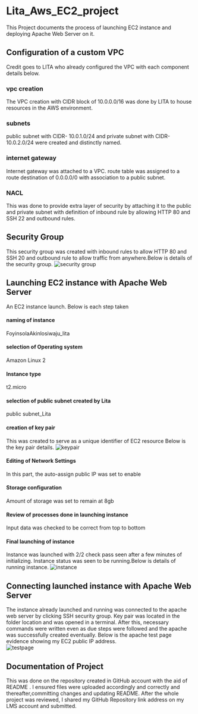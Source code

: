 # Lita_Aws_EC2_project
This Project documents the process of launching EC2 instance and deploying Apache Web Server on it.
## Configuration of a custom VPC
Credit goes to LITA who already configured the VPC with each component details below.
### vpc creation
The VPC creation with CIDR block of 10.0.0.0/16 was done by LITA to house resources in the AWS environment. 
### subnets
public subnet with CIDR- 10.0.1.0/24 and private subnet with CIDR- 10.0.2.0/24 were created and distinctly named.
### internet gateway
Internet gateway was attached to a VPC. route table was assigned to a route destination of 0.0.0.0/0 with association to a public subnet.
### NACL
This was done to provide extra layer of security by attaching it to the public and private subnet with definition of inbound rule by allowing HTTP 80 and SSH 22 and outbound rules.
## Security Group
This security group was created with inbound rules to allow HTTP 80 and SSH 20 and outbound rule to allow traffic from anywhere.Below is details of the security group.                                                                          ![security group](/securitygroup.png)
## Launching EC2 instance with Apache Web Server
An EC2 instance launch.
Below is each step taken
#### naming of instance
FoyinsolaAkinlosiwaju_lita
#### selection of Operating system
Amazon Linux 2
#### Instance type
t2.micro
#### selection of public subnet created by Lita
public subnet_Lita
#### creation of key pair
This was created to serve as a unique identifier of EC2 resource
Below is the key pair details.                                                                                            ![keypair](/jewelkeypair.png)
#### Editing of Network Settings
In this part, the auto-assign public IP was set to enable
#### Storage configuration
Amount of storage was set to remain at 8gb
#### Review of processes done in launching instance
Input data was checked to be correct from top to bottom
#### Final launching of instance
Instance was launched with 2/2 check pass seen after a few minutes of initializing. Instance status was seen to be running.Below is details of running instance.                                                                             ![instance](/launchinstance.png)
## Connecting launched instance with Apache Web Server
The instance already launched and running was connected to the apache web server by clicking SSH security group.
Key pair was located in the folder location and was opened in a terminal. After this, necessary commands were written even as due steps were followed and the apache was successfully created eventually. Below is the apache test page evidence showing my EC2 public IP address.                                                
![testpage](/testpage.png)
## Documentation of Project
This was done on the repository created in GitHub account with the aid of README .
I ensured files were uploaded accordingly and correctly and thereafter,committing changes and updating README.
After the whole project was reviewed, I shared my GitHub Repository link address on my LMS account and submitted.
